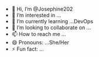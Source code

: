 - 👋 Hi, I’m @Josephine202
- 👀 I’m interested in ...
- 🌱 I’m currently learning ...DevOps
- 💞️ I’m looking to collaborate on ...
- 📫 How to reach me ...
- 😄 Pronouns: ...She/Her
- ⚡ Fun fact: ...

<!---
Josephine202/Josephine202 is a ✨ special ✨ repository because its `README.md` (this file) appears on your GitHub profile.
You can click the Preview link to take a look at your changes.
--->
